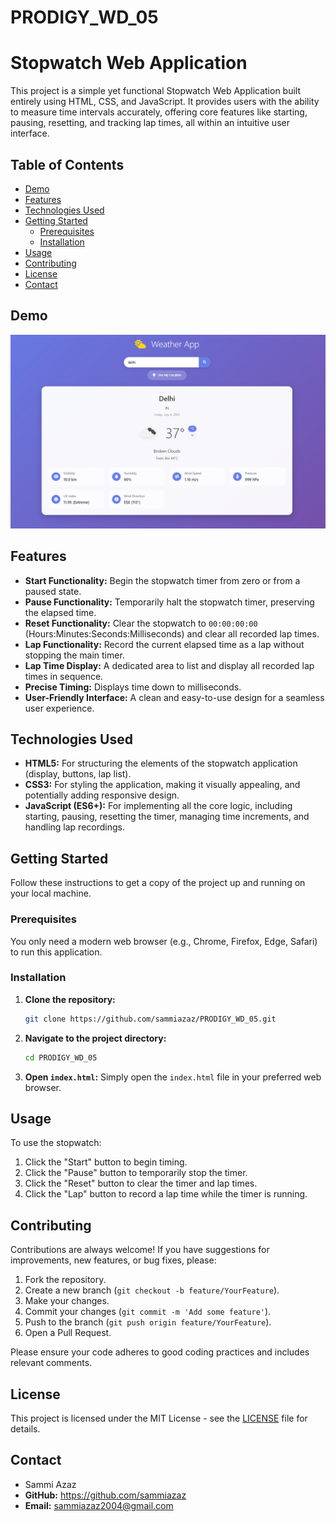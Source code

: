 # PRODIGY_WD_05

# Stopwatch Web Application

This project is a simple yet functional Stopwatch Web Application built entirely using HTML, CSS, and JavaScript. It provides users with the ability to measure time intervals accurately, offering core features like starting, pausing, resetting, and tracking lap times, all within an intuitive user interface.

## Table of Contents

* [Demo](#demo)
* [Features](#features)
* [Technologies Used](#technologies-used)
* [Getting Started](#getting-started)
    * [Prerequisites](#prerequisites)
    * [Installation](#installation)
* [Usage](#usage)
* [Contributing](#contributing)
* [License](#license)
* [Contact](#contact)

## Demo

![Image Alt](https://github.com/sammiazaz/PRODIGY_WD_05/blob/main/Screenshot%202025-07-04%20134123.png?raw=true) 

## Features

* **Start Functionality:** Begin the stopwatch timer from zero or from a paused state.
* **Pause Functionality:** Temporarily halt the stopwatch timer, preserving the elapsed time.
* **Reset Functionality:** Clear the stopwatch to `00:00:00:00` (Hours:Minutes:Seconds:Milliseconds) and clear all recorded lap times.
* **Lap Functionality:** Record the current elapsed time as a lap without stopping the main timer.
* **Lap Time Display:** A dedicated area to list and display all recorded lap times in sequence.
* **Precise Timing:** Displays time down to milliseconds.
* **User-Friendly Interface:** A clean and easy-to-use design for a seamless user experience.

## Technologies Used

* **HTML5:** For structuring the elements of the stopwatch application (display, buttons, lap list).
* **CSS3:** For styling the application, making it visually appealing, and potentially adding responsive design.
* **JavaScript (ES6+):** For implementing all the core logic, including starting, pausing, resetting the timer, managing time increments, and handling lap recordings.

## Getting Started

Follow these instructions to get a copy of the project up and running on your local machine.

### Prerequisites

You only need a modern web browser (e.g., Chrome, Firefox, Edge, Safari) to run this application.

### Installation

1.  **Clone the repository:**
    ```bash
    git clone https://github.com/sammiazaz/PRODIGY_WD_05.git
    ```
   
2.  **Navigate to the project directory:**
    ```bash
    cd PRODIGY_WD_05
    ```
3.  **Open `index.html`:**
    Simply open the `index.html` file in your preferred web browser.

## Usage

To use the stopwatch:

1.  Click the "Start" button to begin timing.
2.  Click the "Pause" button to temporarily stop the timer.
3.  Click the "Reset" button to clear the timer and lap times.
4.  Click the "Lap" button to record a lap time while the timer is running.

## Contributing

Contributions are always welcome! If you have suggestions for improvements, new features, or bug fixes, please:

1.  Fork the repository.
2.  Create a new branch (`git checkout -b feature/YourFeature`).
3.  Make your changes.
4.  Commit your changes (`git commit -m 'Add some feature'`).
5.  Push to the branch (`git push origin feature/YourFeature`).
6.  Open a Pull Request.

Please ensure your code adheres to good coding practices and includes relevant comments.

## License

This project is licensed under the MIT License - see the [LICENSE](LICENSE) file for details.

## Contact

* Sammi Azaz
* **GitHub:** https://github.com/sammiazaz
* **Email:** sammiazaz2004@gmail.com
